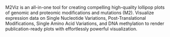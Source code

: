 M2Viz is an all-in-one tool for creating compelling high-quality lollipop plots of genomic and proteomic modifications and mutations (M2). Visualize expression data on Single Nucleotide Variations,
Post-Translational Modifications, Single Amino Acid Variations, and DNA methylation to render publication-ready plots with effortlessly powerful visualization.




















